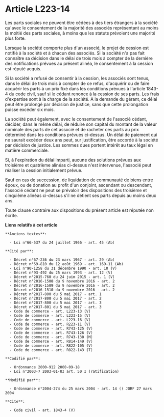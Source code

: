 # Article L223-14

Les parts sociales ne peuvent être cédées à des tiers étrangers à la société qu'avec le consentement de la majorité des
associés représentant au moins la moitié des parts sociales, à moins que les statuts prévoient une majorité plus forte. 

Lorsque la société comporte plus d'un associé, le projet de cession est notifié à la société et à chacun des associés. Si la
société n'a pas fait connaître sa décision dans le délai de trois mois à compter de la dernière des notifications prévues au
présent alinéa, le consentement à la cession est réputé acquis. 

Si la société a refusé de consentir à la cession, les associés sont tenus, dans le délai de trois mois à compter de ce refus,
d'acquérir ou de faire acquérir les parts à un prix fixé dans les conditions prévues à l'article 1843-4 du code civil, sauf
si le cédant renonce à la cession de ses parts. Les frais d'expertise sont à la charge de la société. A la demande du gérant,
ce délai peut être prolongé par décision de justice, sans que cette prolongation puisse excéder six mois. 

La société peut également, avec le consentement de l'associé cédant, décider, dans le même délai, de réduire son capital du
montant de la valeur nominale des parts de cet associé et de racheter ces parts au prix déterminé dans les conditions prévues
ci-dessus. Un délai de paiement qui ne saurait excéder deux ans peut, sur justification, être accordé à la société par
décision de justice. Les sommes dues portent intérêt au taux légal en matière commerciale. 

Si, à l'expiration du délai imparti, aucune des solutions prévues aux troisième et quatrième alinéas ci-dessus n'est
intervenue, l'associé peut réaliser la cession initialement prévue. 

Sauf en cas de succession, de liquidation de communauté de biens entre époux, ou de donation au profit d'un conjoint,
ascendant ou descendant, l'associé cédant ne peut se prévaloir des dispositions des troisième et cinquième alinéas ci-dessus
s'il ne détient ses parts depuis au moins deux ans. 

Toute clause contraire aux dispositions du présent article est réputée non écrite.

**Liens relatifs à cet article**

	**Anciens textes**:

	  - Loi n°66-537 du 24 juillet 1966 - art. 45 (Ab)

	**Cité par**:

	  - Décret n°67-236 du 23 mars 1967 - art. 29 (Ab)
	  - Décret n°69-810 du 12 août 1969 - art. 169-11 (Ab)
	  - Loi n°90-1258 du 31 décembre 1990 - art. 10 (V)
	  - Décret n°93-492 du 25 mars 1993 - art. 12 (V)
	  - Décret n°2015-760 du 24 juin 2015 - art. 1 (V)
	  - Décret n°2016-1508 du 9 novembre 2016 - art. 2
	  - Décret n°2016-1509 du 9 novembre 2016 - art. 2
	  - Décret n°2016-1510 du 9 novembre 2016 - art. 2
	  - Décret n°2017-800 du 5 mai 2017 - art. 1
	  - Décret n°2017-800 du 5 mai 2017 - art. 2
	  - Décret n°2017-800 du 5 mai 2017 - art. 3
	  - Décret n°2017-801 du 5 mai 2017 - art. 3
	  - Code de commerce - art. L223-13 (V)
	  - Code de commerce - art. L223-15 (V)
	  - Code de commerce - art. L223-16 (V)
	  - Code de commerce - art. R223-11 (V)
	  - Code de commerce - art. R743-125 (V)
	  - Code de commerce - art. R743-126 (V)
	  - Code de commerce - art. R743-130 (M)
	  - Code de commerce - art. R814-149 (V)
	  - Code de commerce - art. R822-105 (V)
	  - Code de commerce - art. R822-143 (T)

	**Codifié par**:

	  - Ordonnance 2000-912 2000-09-18
	  - Loi n°2003-7 2003-01-03 art. 50 I (ratification)

	**Modifié par**:

	  - Ordonnance n°2004-274 du 25 mars 2004 - art. 14 () JORF 27 mars 2004

	**Cite**:

	  - Code civil - art. 1843-4 (V)
